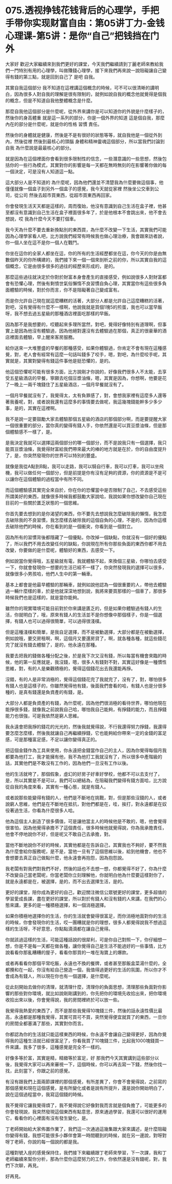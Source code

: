 # 075.透视挣钱花钱背后的心理学，手把手带你实现财富自由：第05讲丁力-金钱心理课-第5讲：是你“自己”把钱挡在门外

大家好 歡迎大家繼續來到我們更好的課堂，今天我們繼續請到丁麗老師來教給我們一門特別有用的心理學，叫做賺錢心理學，接下來我們再來說一說阻礙讓自己變得有錢的第三點，就是回到自己了 是吧 自我。

其實自我這個部分 我不知道在這裡講這個概念的時候，可不可以很清晰的講明白，因為很多人對自我的理解是很有限制的，就例如說自我的概念他就覺得是個我的概念，但是不知道自我他整體概念是什麼。

那麼自我他這個部分是什麼呢，從外界來講你是可以知道你的外貌是什麼樣子的，然後你的身高體重 就是這一系列的部分，你是一個外界的知道 這是個自我，那麼內在的部分是什麼呢，就是你的性格 習慣 責任。

然後你的身體就是健康，然後是不是有很好的狀態等等，就自我他是一個從外到內，然後從裡 然後到最核心的頭腦 身體和精神靈魂這個部分，所以當我們討論到自我 為什麼說是最最核心的部分。

就是因為在這個裡面你會看到很多限制性的信念，一些潛意識的一些思想，然後包括你的一些行為模式，其實對你的影響是每一天都在無時無刻的在影響著你做的每一個決定，可是沒有人知道這一點。

這大部分人是不知道的 為什麼呢，因為他們還並不清楚我為什麼要做這個事，他僅僅就像一個盒子到另外一個盒子的感覺，我今天就從家裡 然後坐公交車到公司，從公司 然後去超市買東西，從超市買東西再回家。

你會發現生活天天都是這樣的，周而復始，他沒有意識到自己生活在盒子裡，他甚至都沒有意識到自己生活在盒子裡面很多年了，於是他根本不會跳出來，他不會去想說，哎 我為什麼今天不要打個車。

我今天為什麼不要去重新換點別的東西買，為什麼不改變一下生活，其實我們可能 因為心理學家看人吧，比方說我們經常有時候我也做心理治療，我會跟來訪者說，你一個人坐在這不是你一個人在戰鬥。

你坐在這你的全家人都坐在這，你的所有的生活經歷都坐在這，你今天的你是由無數個昨天的你所構建的，我們接下來一個一個來剖析之前的你，所以其實自我的這個概念，它是由很多很多的過往的經歷來形成的，是的。

那麼這些過往就決定於你對於財富本身會產生的直接感受，例如說很多人對財富都會有恐懼心理，然後有剩憤世氣俗懶惰不良習慣自負心理，其實當你有這些很多負面體驗的時候，對於你而言，你不是阻礙著自己變成富有。

而是你允許自己現在就這麼糟糕的活著，大部分人都是允許自己這麼糟糕的活著，對吧，沒有覺得有什麼不一樣啊，他說我就是買個1塊5的煎蛋，我也可以當早飯呀，我不想去過五星級的那種酒店裡面吃那樣的早飯。

因為那不是我想要的，哎聽起來多理所當然，對吧，覺得好像特別有道理啊，但事實上是因為他沒有體驗過，因為他絕對還沒有去體驗過在那個，真正的很豪華的酒店裡面去體驗，早上醒來客房服務。

給你送來一大堆豐盛的早餐的那種感受，如果你體驗過，你肯定不會有現在這種感覺，對，老人會有經常有這麼一句話叫錢多了咬手，嗯，對吧，為什麼咬手呢，其實就是，其實對變得有錢這件事他是挺恐懼的，是的。

他這個恐懼呢可能有很多方面，比方說剛才你說的，好像我們很多人不太能，去享受五星級酒店的早餐，寧願去吃個豆漿油條，嗯，其實是因為，你想啊，他要是花了一晚上一兩千塊錢住了五星級酒店，一個月早餐就沒有了。

一個月早餐就沒有了，我覺得太，太有負罪感了，對，會想我家裡有這麼多人還等著我養呢，對，或者說我還有這麼多的事情要去做呢，我這幾塊錢能幹多少多少事，是的，其實在這裡啊。

我不是說一定要鼓勵大家去體驗那個五星級的酒店的那個部分啊，而是要提醒大家一個很重要的部分，當你真的變得有錢人手，你依然還是可以買豆漿油條，但是那個體驗感不一樣了，是。

是我決定我就可以選擇這兩個部分的哪一個部分，而不是說我只有一個選擇，我只能買豆漿油條，我覺得財富給我們帶來最大的棒的地方就是在於，你的自由度提升了，是，你突然發現你的世界可以特別的豐盛。

就像是我從A點到B點，我可以走路，我可以騎自行車，我可以打車，我可以坐飛機，我可以做任何一個部分，但是前提是你有沒有足夠的資源，你的資源是不是可以讓你在這個體驗的過程當中有所不同。

而這個體驗感其實完全來自於，你在你的恐懼當中是否限制了自己，不去感受這些所謂美好的東西，就像很多時候我都鼓勵大家說哈，我說如果你想改變你自己現在目前的一些關於匱乏狀態的一個思維。

你首先要去想到的是你渴望的東西，你不要先去想說我怎麼破除我的懶惰，我怎麼去破除我的不良習慣，我怎麼樣去破除我的這個自負的心理，不是的，因為你這樣去破除他們的時候，你在看到的是一個衝突，你看到是一個對立。

因為所有的習慣背後都隱藏了一個優點，你改掉一個缺點，你就沒有一個好的優點了，所以我們不用去改變任何的缺點，你說現在所有你那些負面的東西你都不用去改變，你要做的是什麼呢，體驗好的東西，去感受一下。

例如說當你覺得哦，五星級就有電，我就體驗不起，來換個三星級，你哪怕去感受一下，你就會發現你一想要的生活已經不一樣了，你突然發現我的選擇可以很多，就像很多小男孩哈，他們人生中的第一輛車。

基本上都會是他最早體驗的那輛車，就例如說他認為一個很重要的人，帶他去體驗過一輛什麼樣的車，於是他就深深地想到說，我將來要買那樣的一個車了，那很多時候我們也是這樣的，就是當你能夠。

雖然你的現實環境可能目前對於你來講是匱乏的，但是如果你體驗過有錢人的生活，你就明白了，哦，原來有錢人的生活並不是你想像中那個樣子，你是一個選擇，有錢人也可以過得很簡單，可以過得很淺樸。

但是這種淺樸和簡單，是我自足選擇，而不是被動選擇，大部分都是在被動選擇，例如說哦，要交房租啊，啊，這個月又要還房貸了，啊，就各種各種，就這些錢花完了就沒有錢去體驗了，是的，他永遠在那種。

我要去把我的錢做各種分配之後，於是我下次又沒有錢，所以每當有機會來臨的時候，他的第一反應就是，我沒錢，嗯，很多人有錢對不對，其實這好像是一種慣性思維，對，有的人是樂觀積極的，覺得這個錢花出去我還能再掙。

沒錯，有的人是非常消極的，覺得這個錢花完了我就完了，沒有了，對，哪怕很多有錢人也是這樣子的，你雖然覺得他有錢，後面我們會看的哈，有錢人也是分很多種的，是真有錢還是負資產的有錢，是。

大部分人都是負資產的有錢，為什麼呢，因為他們很消極的看待世界，哪怕他現在能掙很多錢，就像我之前說我自己哈，哪怕我自己能夠，有掙錢的能力，而且掙錢能力也很強，可是我依然是窮人思維。

我永遠會把我掙的錢花的光光的，然後我就覺得說，不行我還得努力掙錢，我還得要怎麼怎麼樣，然後我就讓自己再繼續掙錢，它也能夠給你帶來一定的金錢的富足感，可是那種富足感，不足以讓你變得真正的。

把這個金錢作為工具來使用，你永遠把金錢當作自己的主人，因為你覺得每個月我都要為他打工，我才能擁有他，我不為他打工我就沒有了，所以很多中產階級的話，其實他們是不敢沒有工作的，因為他們一旦沒有工作以後。

他的生活就垮了，那個假象，虛幻的好房子好車好學校，他都不可以去支付了，是，所以其實是不是可以，我們可以總結為，在阻礙我們變得有錢方面哈，比方說從自我的角度來看，其實有一種心態，就是有錢人。

或者說那些能變得有錢的人，他們是不斷地在挑戰，對，但是那些沒錢的人，或者說窮人思維，他們是在不斷地在抵抗，對他們都是在，哇，挨打，對永遠都是在奴役著過生活，你看為什麼很多人哈。

他為這個主人創造了很多價值，可是讓他當主人的時候他是不敢的，嗯，他會覺得很害怕，因為他覺得承擔不了這個責任，很多時候他就覺得說，你為我承擔責任，他會不停地說你不好，但是呢又不敢自己去承擔，對。

當他不斷地說你不好的時候，其實他都是在告訴自己，其實我也不夠好，要不然我為什麼會給你服務呢，是不是，當他一旦有了這個思維以後，給到他機會，他也不會想要去真正自己做點什麼，他永遠會再抱怨，因為抱怨說。

我老闆有對我們對我們不好，然後的話也不去想一想，你都覺得不好了，你為什麼不改變自己當老闆呢，你當老闆你立刻理解他，你就明白他為什麼要這樣對你了，就是永遠都是在，被選擇，是的，而不出去選擇生活，是的。

更好的課堂，陪你成為更好的自己，歡迎關注微信公眾號更好的課堂，更多超值的學習愛成長課，盡在更好的課堂，所以對於有錢人和沒有錢的人來講，在我們的心態來講，更多的是一種積極選擇，和一個消極選擇。

如果你積極地選擇你的生活，你的生活就會變得很富足，而你消極地面對你的生活的時候，你會發現你的生活，哎一團糟就是你的理想，很多人都覺得說我不想過這樣的生活呀，不好意思，你點點滴滴都在讓自己覺得。

你就該過這樣的生活，可能這種話說的很犀利，可是你自己對照一下，你仔細想一想，你是不是每一天都在做各種，讓你覺得自己是生活不能過好的一些事情，比方說看看你那亂糟糟的屋子，看看你那買的一堆在淘寶上的爆款。

或者再看看你那個平常吃飯，永遠也不換的餐牌，或者甚至那飯盒菜湯什麼的，全都攪和在一起，你沒有給自己營造一個，我值得過更好的生活的氛圍，所以你才不會成為有錢人，所以現在你也有一個選擇，是什麼呢。

從此刻開始去做你的清理，就清理什麼，清理你的負面思想，清理那些負面對你影響的那些對你環境，就比如說剛剛講到的，你先把你的環境先收拾出來，把你環境收拾出來以後，你會覺得說，我的房間裡終於可以放一些。

我覺得我熱愛的東西了，而不是那些我覺得10塊錢三件，然後的話永遠性價比最高，永遠都是那種我覺得，其實可買可不買，突然覺得便宜就買了的東西，一旦你的房間全都塞滿了那些，其實對你而言。

你都認為你的生活就只能這樣東西的時候，你永遠不會讓自己變得更好，因為你覺得我的這種生活就已經很富足了，你看我買了10塊錢三件，比起我1000塊錢買一件來講，我多了很多，這種感覺是完全不一樣的。

好像多等於富，其實是精，精緻等於富足，好 那我們今天其實講到這些部分以後，我覺得大家可以再來審視一下，這個時候，你可以再去寫一下錢，然後你找一找，此刻當下，你跟之前的感覺。

有沒有跟我們上面兩節課裡的那個感覺，有所差異了，你會不會覺得說，之前寫的那個感覺和現在這個感覺，是有所變化或者是說有所提升，還是說你開始明白了，說在這個過程當中，我寫這個錢的時候。

我不覺得它讓我覺得煩了，我不覺得說它好像對我而言就是個負擔了，可能更多的你會發現說，我突然發現這個東西有點意思，原來通過學習，我還可以很好的運用它，看看你的心裡面有沒有發生變化，是。

丁老師開始給大家佈置作業了，我們這一次通過這幾集跟大家來講述，是什麼阻礙你變得有錢，我想可能很多小夥伴會第一時間聽到的時候，就在另一邊說，對呀對呀丁老師，你說的每一個說的都是我。

這種對號入座的感覺保持住，我們接下來繼續跟丁老師來學習，下一次課，我和丁老師繼續來幫你分析，那為什麼你這麼努力的工作，你依然還是沒有錢呢，對，我們下次聊，再見。

好再見。